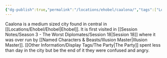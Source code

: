 ```yaml
---
{"dg-publish":true,"permalink":"/locations/ehobel/caalona/","tags":["Location"],"updated":"2025-01-14T21:03:47.353+00:00"}
---
```


Caalona is a medium sized city found in central in [[Locations/Ehobel/Ehobel\|Ehobel]]. It is first visited in [[Session Notes/Season 3 - The Worst Diplomates/Session 18\|Session 18]] where it was over run by [[Named Characters & Beasts/Illusion Master\|Illusion Master]]. [[Other Information/Display Tags/The Party\|The Party]] spent less than day in the city but be the end of it they were confused and angry. 